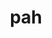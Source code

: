 ---
category: 3-letters
denotation: null
name: pah
reference_link: https://www.etymonline.com/word/pah
root_language: null
root_name: null
title: pah
type: free
word_sums:
- respelling: pah
  sum: 'Pah + '
---